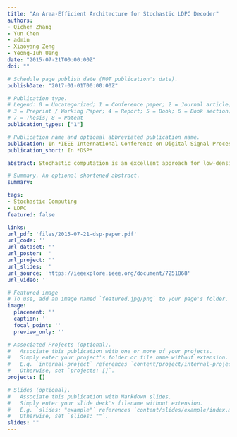 ```yaml
---
title: "An Area-Efficient Architecture for Stochastic LDPC Decoder"
authors:
- Qichen Zhang
- Yun Chen
- admin
- Xiaoyang Zeng
- Yeong-Iuh Ueng
date: "2015-07-21T00:00:00Z"
doi: ""

# Schedule page publish date (NOT publication's date).
publishDate: "2017-01-01T00:00:00Z"

# Publication type.
# Legend: 0 = Uncategorized; 1 = Conference paper; 2 = Journal article;
# 3 = Preprint / Working Paper; 4 = Report; 5 = Book; 6 = Book section;
# 7 = Thesis; 8 = Patent
publication_types: ["1"]

# Publication name and optional abbreviated publication name.
publication: In *IEEE International Conference on Digital Signal Processing*
publication_short: In *DSP*

abstract: Stochastic computation is an excellent approach for low-density parity-check codes decoding. By adding edge memories at each edge in the Tanner graph, fully parallel hardware implementation can be designed with much lower wire complexity. This feature can alleviate the wire congestion in conventional Min-Sum decoders. However, edge memories occupy large physical area percentage of variable node and cause large dynamic power dissipation. In this paper, we propose an area­ efficient counter based structure for variable nodes. In order to reduce the area of variable nodes, we eliminate the edge memories in all variable nodes and reuse the counter designed to function the hard-decision to trace the probability of the prior message. The value boundary of the counter is enlarged to record the probability more precisely, and the value of the counter is compared with a random number to determine the output of variable nodes. We also reuse parts of some sub-units in variable nodes to build others. As a result, for LDPC codes of 10GBASE­ T (IEEE 802.3an-2006), the proposed structure of variable node can reduce 88.3% EM based variable node area.

# Summary. An optional shortened abstract.
summary:

tags:
- Stochastic Computing
- LDPC
featured: false

links:
url_pdf: 'files/2015-07-21-dsp-paper.pdf'
url_code: ''
url_dataset: ''
url_poster: ''
url_project: ''
url_slides: ''
url_source: 'https://ieeexplore.ieee.org/document/7251868'
url_video: ''

# Featured image
# To use, add an image named `featured.jpg/png` to your page's folder. 
image:
  placement: ''
  caption: ''
  focal_point: ''
  preview_only: ''

# Associated Projects (optional).
#   Associate this publication with one or more of your projects.
#   Simply enter your project's folder or file name without extension.
#   E.g. `internal-project` references `content/project/internal-project/index.md`.
#   Otherwise, set `projects: []`.
projects: []

# Slides (optional).
#   Associate this publication with Markdown slides.
#   Simply enter your slide deck's filename without extension.
#   E.g. `slides: "example"` references `content/slides/example/index.md`.
#   Otherwise, set `slides: ""`.
slides: ""
---
```

